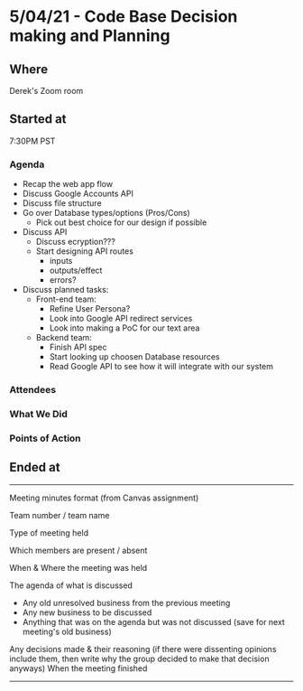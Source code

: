# 5/04/21 - Code Base Decision making and Planning

## Where
Derek's Zoom room

## Started at
7:30PM PST

### Agenda
- Recap the web app flow
- Discuss Google Accounts API
- Discuss file structure
- Go over Database types/options (Pros/Cons)
  - Pick out best choice for our design if possible
- Discuss API 
  - Discuss ecryption???
  - Start designing API routes
    - inputs
    - outputs/effect
    - errors?
- Discuss planned tasks:
  - Front-end team:
    - Refine User Persona?
    - Look into Google API redirect services
    - Look into making a PoC for our text area
  - Backend team:
    - Finish API spec
    - Start looking up choosen Database resources
    - Read Google API to see how it will integrate with our system



### Attendees

### What We Did

### Points of Action

## Ended at

---

Meeting minutes format (from Canvas assignment)

Team number / team name

Type of meeting held

Which members are present / absent

When & Where the meeting was held

The agenda of what is discussed
- Any old unresolved business from the previous meeting
- Any new business to be discussed
- Anything that was on the agenda but was not discussed (save for next meeting's old business)

Any decisions made & their reasoning (if there were dissenting opinions include them, then write why the group decided to make that decision anyways)
When the meeting finished

---
